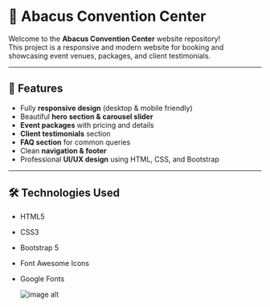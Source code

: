 # 🏢 Abacus Convention Center

Welcome to the **Abacus Convention Center** website repository!  
This project is a responsive and modern website for booking and showcasing event venues, packages, and client testimonials.

---

## 🌟 Features

- Fully **responsive design** (desktop & mobile friendly)  
- Beautiful **hero section & carousel slider**  
- **Event packages** with pricing and details  
- **Client testimonials** section  
- **FAQ section** for common queries  
- Clean **navigation & footer**  
- Professional **UI/UX design** using HTML, CSS, and Bootstrap  

---

## 🛠️ Technologies Used

- HTML5

- CSS3

- Bootstrap 5

- Font Awesome Icons

- Google Fonts

  ![image alt]()



